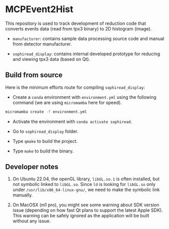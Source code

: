 # MCPEvent2Hist

This repository is used to track development of reduction code that converts events data (read from tpx3 binary) to 2D histogram (image).

- `manufacturer`: contains sample data processing source code and manual from detector manufacturer.

- `sophiread_display`: contains internal developed prototype for reducing and viewing tpx3 data (based on Qt).

## Build from source

Here is the minimum efforts route for compiling `sophiread_display`:

- Create a `conda` environment with `environment.yml` using the following command (we are using `micromamba` here for speed).

```bash
micromamba create -f environment.yml
```

- Activate the environment with `conda activate sophiread`.

- Go to `sophiread_display` folder.

- Type `qmake` to build the project.

- Type `make` to build the binary.

## Developer notes

1. On Ubuntu 22.04, the openGL library, `libGL.so.1` is often installed, but not symbolic linked to `libGL.so`. Since `ld` is looking for `libGL.so` only under `/usr/lib/x86_64-linux-gnu/`, we need to make the symbolic link manually.

2. On MacOSX (m1 pro), you might see some warning about SDK version issue (depending on how fast Qt plans to support the latest Apple SDK). This warning can be safely ignored as the application will be built without any issue.

